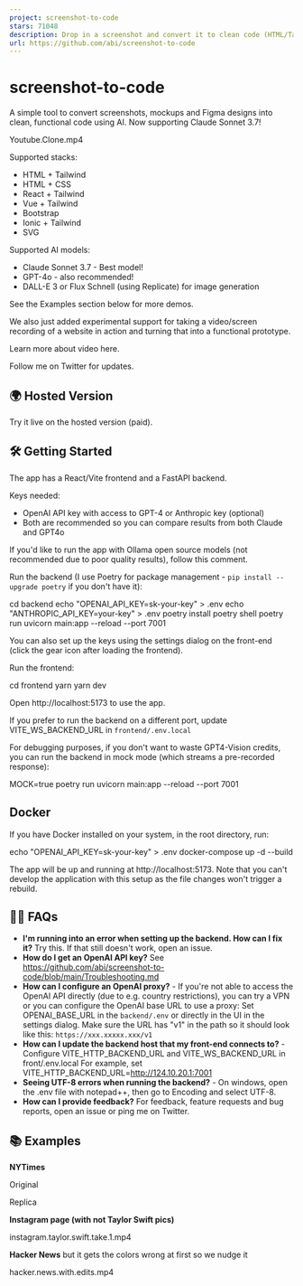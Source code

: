 ```yaml
---
project: screenshot-to-code
stars: 71048
description: Drop in a screenshot and convert it to clean code (HTML/Tailwind/React/Vue)
url: https://github.com/abi/screenshot-to-code
---
```


screenshot-to-code
==================

A simple tool to convert screenshots, mockups and Figma designs into clean, functional code using AI. Now supporting Claude Sonnet 3.7!

Youtube.Clone.mp4

Supported stacks:

-   HTML + Tailwind
-   HTML + CSS
-   React + Tailwind
-   Vue + Tailwind
-   Bootstrap
-   Ionic + Tailwind
-   SVG

Supported AI models:

-   Claude Sonnet 3.7 - Best model!
-   GPT-4o - also recommended!
-   DALL-E 3 or Flux Schnell (using Replicate) for image generation

See the Examples section below for more demos.

We also just added experimental support for taking a video/screen recording of a website in action and turning that into a functional prototype.

Learn more about video here.

Follow me on Twitter for updates.

🌍 Hosted Version
-----------------

Try it live on the hosted version (paid).

🛠 Getting Started
------------------

The app has a React/Vite frontend and a FastAPI backend.

Keys needed:

-   OpenAI API key with access to GPT-4 or Anthropic key (optional)
-   Both are recommended so you can compare results from both Claude and GPT4o

If you'd like to run the app with Ollama open source models (not recommended due to poor quality results), follow this comment.

Run the backend (I use Poetry for package management - `pip install --upgrade poetry` if you don't have it):

cd backend
echo "OPENAI\_API\_KEY=sk-your-key" \> .env
echo "ANTHROPIC\_API\_KEY=your-key" \> .env
poetry install
poetry shell
poetry run uvicorn main:app --reload --port 7001

You can also set up the keys using the settings dialog on the front-end (click the gear icon after loading the frontend).

Run the frontend:

cd frontend
yarn
yarn dev

Open http://localhost:5173 to use the app.

If you prefer to run the backend on a different port, update VITE\_WS\_BACKEND\_URL in `frontend/.env.local`

For debugging purposes, if you don't want to waste GPT4-Vision credits, you can run the backend in mock mode (which streams a pre-recorded response):

MOCK=true poetry run uvicorn main:app --reload --port 7001

Docker
------

If you have Docker installed on your system, in the root directory, run:

echo "OPENAI\_API\_KEY=sk-your-key" \> .env
docker-compose up -d --build

The app will be up and running at http://localhost:5173. Note that you can't develop the application with this setup as the file changes won't trigger a rebuild.

🙋‍♂️ FAQs
----------

-   **I'm running into an error when setting up the backend. How can I fix it?** Try this. If that still doesn't work, open an issue.
-   **How do I get an OpenAI API key?** See https://github.com/abi/screenshot-to-code/blob/main/Troubleshooting.md
-   **How can I configure an OpenAI proxy?** - If you're not able to access the OpenAI API directly (due to e.g. country restrictions), you can try a VPN or you can configure the OpenAI base URL to use a proxy: Set OPENAI\_BASE\_URL in the `backend/.env` or directly in the UI in the settings dialog. Make sure the URL has "v1" in the path so it should look like this: `https://xxx.xxxxx.xxx/v1`
-   **How can I update the backend host that my front-end connects to?** - Configure VITE\_HTTP\_BACKEND\_URL and VITE\_WS\_BACKEND\_URL in front/.env.local For example, set VITE\_HTTP\_BACKEND\_URL=http://124.10.20.1:7001
-   **Seeing UTF-8 errors when running the backend?** - On windows, open the .env file with notepad++, then go to Encoding and select UTF-8.
-   **How can I provide feedback?** For feedback, feature requests and bug reports, open an issue or ping me on Twitter.

📚 Examples
-----------

**NYTimes**

Original

Replica

**Instagram page (with not Taylor Swift pics)**

instagram.taylor.swift.take.1.mp4

**Hacker News** but it gets the colors wrong at first so we nudge it

hacker.news.with.edits.mp4
